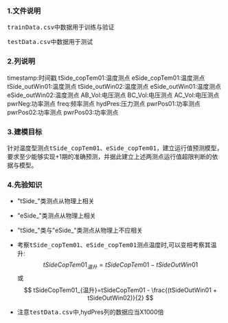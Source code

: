 ### 1.文件说明

<kbd>trainData.csv</kbd>中数据用于训练与验证

<kbd>testData.csv</kbd>中数据用于测试

### 2.列说明

timestamp:时间戳
tSide_copTem01:温度测点
eSide_copTem01:温度测点
tSide_outWin01:温度测点
tSide_outWin02:温度测点
eSide_outWin01:温度测点
eSide_outWin02:温度测点
AB_Vol:电压测点
BC_Vol:电压测点
AC_Vol:电压测点
pwrNeg:功率测点
freq:频率测点
hydPres:压力测点
pwrPos01:功率测点
pwrPos02:功率测点
pwrPos03:功率测点

### 3.建模目标

针对温度型测点<kbd>tSide_copTem01</kbd>、<kbd>eSide_copTem01</kbd>，建立运行值预测模型，要求至少能够实现+1期的准确预测，并据此建立上述两测点运行值超限判断的依据与模型。

### 4.先验知识

 - "tSide_"类测点从物理上相关

 - "eSide_"类测点从物理上相关

 - "tSide_"类与"eSide_"类测点从物理上不应相关

 - 考察<kbd>tSide_copTem01</kbd>、<kbd>eSide_copTem01</kbd>测点温度时,可以变相考察其温升:
   $$
   tSideCopTem01_{温升}=tSideCopTem01 - tSideOutWin01
   $$
   或
   $$
   tSideCopTem01_{温升}=tSideCopTem01 - \frac{(tSideOutWin01 + tSideOutWin02)}{2}
   $$
   

- 注意<kbd>testData.csv</kbd>中,hydPres列的数据应当X1000倍


